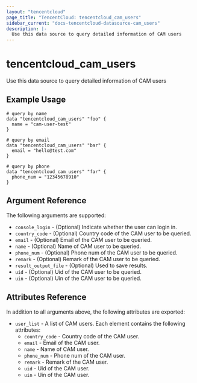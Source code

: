 ```yaml
---
layout: "tencentcloud"
page_title: "TencentCloud: tencentcloud_cam_users"
sidebar_current: "docs-tencentcloud-datasource-cam_users"
description: |-
  Use this data source to query detailed information of CAM users
---
```


# tencentcloud_cam_users

Use this data source to query detailed information of CAM users

## Example Usage

```hcl
# query by name
data "tencentcloud_cam_users" "foo" {
  name = "cam-user-test"
}

# query by email
data "tencentcloud_cam_users" "bar" {
  email = "hello@test.com"
}

# query by phone
data "tencentcloud_cam_users" "far" {
  phone_num = "12345678910"
}
```

## Argument Reference

The following arguments are supported:

* `console_login` - (Optional) Indicate whether the user can login in.
* `country_code` - (Optional) Country code of the CAM user to be queried.
* `email` - (Optional) Email of the CAM user to be queried.
* `name` - (Optional) Name of CAM user to be queried.
* `phone_num` - (Optional) Phone num of the CAM user to be queried.
* `remark` - (Optional) Remark of the CAM user to be queried.
* `result_output_file` - (Optional) Used to save results.
* `uid` - (Optional) Uid of the CAM user to be queried.
* `uin` - (Optional) Uin of the CAM user to be queried.

## Attributes Reference

In addition to all arguments above, the following attributes are exported:

* `user_list` - A list of CAM users. Each element contains the following attributes:
  * `country_code` - Country code of the CAM user.
  * `email` - Email of the CAM user.
  * `name` - Name of CAM user.
  * `phone_num` - Phone num of the CAM user.
  * `remark` - Remark of the CAM user.
  * `uid` - Uid of the CAM user.
  * `uin` - Uin of the CAM user.


